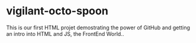 # vigilant-octo-spoon
This is our first HTML projet demostrating the power of GitHub and getting an intro into HTML and JS, the FrontEnd World..
